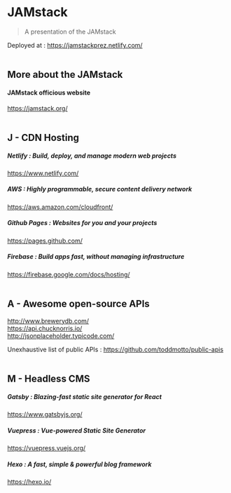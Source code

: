 # JAMstack

> A presentation of the JAMstack

Deployed at : https://jamstackprez.netlify.com/
</br></br>

## More about the JAMstack

#### JAMstack officious website 
https://jamstack.org/ 
</br></br>

## J - CDN Hosting

##### Netlify : Build, deploy, and manage modern web projects 
https://www.netlify.com/

##### AWS : Highly programmable, secure content delivery network
https://aws.amazon.com/cloudfront/

##### Github Pages : Websites for you and your projects
https://pages.github.com/

##### Firebase : Build apps fast, without managing infrastructure
https://firebase.google.com/docs/hosting/
</br></br>

## A - Awesome open-source APIs

http://www.brewerydb.com/</br>
https://api.chucknorris.io/</br>
http://jsonplaceholder.typicode.com/</br>

Unexhaustive list of public APIs : https://github.com/toddmotto/public-apis
</br></br>

## M - Headless CMS

##### Gatsby : Blazing-fast static site generator for React
https://www.gatsbyjs.org/

##### Vuepress : Vue-powered Static Site Generator
https://vuepress.vuejs.org/

##### Hexo : A fast, simple & powerful blog framework
https://hexo.io/
